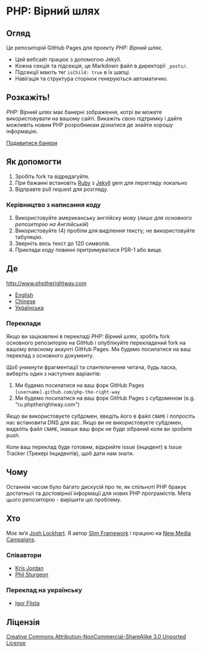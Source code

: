 # PHP: Вірний шлях

## Огляд

Це репозиторій GitHub Pages для проекту _PHP: Вірний шлях_.

* Цей вебсайт працює з допомогою Jekyll.
* Кожна секція та підсекція, це Markdown файл в директорії `_posts/`.
* Підсекції мають тег `isChild: true` в їх шапці.
* Навігація та структура сторінок генеруються автоматично.

## Розкажіть!

_PHP: Вірний шлях_ має банерні зображення, котрі ви можете використовувати на вашому сайті. Викажіть свою підтримку і дайте можливіть новим PHP розробникам дізнатися де знайти хорошу інформацію.

[Подивитися банери](http://www.phptherightway.com/banners.html)

## Як допомогти

1. Зробіть fork та відредагуйте.
2. При бажанні встановіть [Ruby](https://rvm.io/rvm/install/) з [Jekyll](https://github.com/mojombo/jekyll/) gem для перегляду локально
3. Відправте pull request для розгляду.

### Керівництво з написання коду

1. Використовуйте американську англійску мову (*лише для основного репозиторію на Англійській*)
2. Використовуйте (4) пробіли для виділення тексту; не використовуйте табуляцію.
3. Зверніть весь текст до 120 символів.
4. Приклади коду повинні притримуватися PSR-1 або вище.

## Де

<http://www.phptherightway.com>

* [English](http://www.phptherightway.com)
* [Chinese](http://wulijun.github.com/php-the-right-way)
* [Українська](http://iflista.github.com/php-the-right-way)

### Переклади

Якщо ви зацікавлені в перекладі _PHP: Вірний шлях_, зробіть fork основного репозиторію на GitHub і опублікуйте перекладений fork на вашому власному акаунті GitHub Pages. Ми будемо посилатися на ваш переклад з основного документу.

Щоб уникнути фрагментації та спантеличення читача, будь ласка, виберіть один з наступних варіантів:

1. Ми будемо посилатися на ваш форк GitHub Pages `[username].github.com/php-the-right-way`
2. Ми будемо посилатися на ваш форк GitHub Pages з субдоменом (e.g. "ru.phptherightway.com")

Якщо ви використовуєте субдомен, введіть його в файл `CNAME` і попросіть нас встановити DNS для вас. Якщо ви не використовуєте субдомен, видаліть файл `CNAME`, інакше ваш форк не буде зібраний коли ви зробите push.

Коли ваш переклад буде готовим, відкрийте issue (інцидент) в Issue Tracker (Трекері Інцидентів), щоб дати нам знати.

## Чому

Останнім часом було багато дискусій про те, як спільноті PHP бракує достатньої та достовірної інформації для нових PHP програмістів. Мета цього репозиторію - вирішити цю проблему.

## Хто

Моє ім’я [Josh Lockhart](http://twitter.com/codeguy). Я автор [Slim Framework](http://www.slimframework.com/) і працюю на [New Media Campaigns](http://www.newmediacampaigns.com/).

### Співавтори

* [Kris Jordan](http://krisjordan.com/)
* [Phil Sturgeon](http://philsturgeon.co.uk/)

### Переклад на українську

* [Igor Flista](http://twitter.com/iflista)

## Ліцензія

[Creative Commons Attribution-NonCommercial-ShareAlike 3.0 Unported License](http://creativecommons.org/licenses/by-nc-sa/3.0/)

